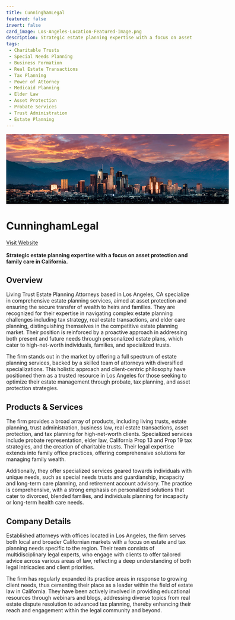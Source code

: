 ```yaml
---
title: CunninghamLegal
featured: false
invert: false
card_image: Los-Angeles-Location-Featured-Image.png
description: Strategic estate planning expertise with a focus on asset protection and family care in California.
tags: 
 - Charitable Trusts
 - Special Needs Planning
 - Business Formation
 - Real Estate Transactions
 - Tax Planning
 - Power of Attorney
 - Medicaid Planning
 - Elder Law
 - Asset Protection
 - Probate Services
 - Trust Administration
 - Estate Planning
---
```


<div align="center">
<a href="https://www.cunninghamlegal.com/living-trust-and-estate-planning-attorneys-in-los-angeles-california/">
<img src="Los-Angeles-Location-Featured-Image.png" alt="Logo" style="min-width: 200px; max-width: 600px; height: auto;" >
</a>
</div>

# CunninghamLegal
<a href="https://www.cunninghamlegal.com/living-trust-and-estate-planning-attorneys-in-los-angeles-california/">Visit Website</a>
<br>
<br>
**Strategic estate planning expertise with a focus on asset protection and family care in California.**

## Overview
Living Trust Estate Planning Attorneys based in Los Angeles, CA specialize in comprehensive estate planning services, aimed at asset protection and ensuring the secure transfer of wealth to heirs and families. They are recognized for their expertise in navigating complex estate planning challenges including tax strategy, real estate transactions, and elder care planning, distinguishing themselves in the competitive estate planning market. Their position is reinforced by a proactive approach in addressing both present and future needs through personalized estate plans, which cater to high-net-worth individuals, families, and specialized trusts.

The firm stands out in the market by offering a full spectrum of estate planning services, backed by a skilled team of attorneys with diversified specializations. This holistic approach and client-centric philosophy have positioned them as a trusted resource in Los Angeles for those seeking to optimize their estate management through probate, tax planning, and asset protection strategies.
## Products & Services 
The firm provides a broad array of products, including living trusts, estate planning, trust administration, business law, real estate transactions, asset protection, and tax planning for high-net-worth clients. Specialized services include probate representation, elder law, California Prop 13 and Prop 19 tax strategies, and the creation of charitable trusts. Their legal expertise extends into family office practices, offering comprehensive solutions for managing family wealth.

Additionally, they offer specialized services geared towards individuals with unique needs, such as special needs trusts and guardianship, incapacity and long-term care planning, and retirement account advisory. The practice is comprehensive, with a strong emphasis on personalized solutions that cater to divorced, blended families, and individuals planning for incapacity or long-term health care needs.
## Company Details 
Established attorneys with offices located in Los Angeles, the firm serves both local and broader Californian markets with a focus on estate and tax planning needs specific to the region. Their team consists of multidisciplinary legal experts, who engage with clients to offer tailored advice across various areas of law, reflecting a deep understanding of both legal intricacies and client priorities.

The firm has regularly expanded its practice areas in response to growing client needs, thus cementing their place as a leader within the field of estate law in California. They have been actively involved in providing educational resources through webinars and blogs, addressing diverse topics from real estate dispute resolution to advanced tax planning, thereby enhancing their reach and engagement within the legal community and beyond.

